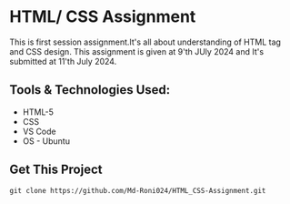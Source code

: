 # HTML/ CSS Assignment
This is first session assignment.It's all about understanding of HTML tag and CSS design. This assignment is given at 9'th JUly 2024 and It's submitted at 11'th July 2024.

## Tools & Technologies Used:
- HTML-5
- CSS
- VS Code
- OS - Ubuntu

## Get This Project

```shell
git clone https://github.com/Md-Roni024/HTML_CSS-Assignment.git
```
